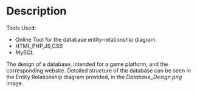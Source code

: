 # Description

Tools Used:
  - Online Tool for the database entity-relationship diagram.
  - HTML,PHP,JS,CSS
  - MySQL

The design of a database, intended for a game platform, and the corresponding website. Detailed structure of the database can be seen in the Entity Relationship diagram provided, in the *Database_Design.png* image.

